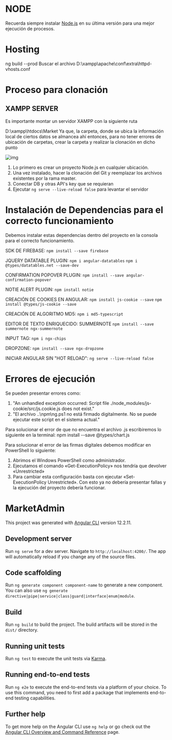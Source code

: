 # NODE

Recuerda siempre instalar [Node.js](https://nodejs.org/es/download/) en su última versión para una mejor ejecución de procesos.

# Hosting

ng build --prod
Buscar el archivo
D:\xampp\apache\conf\extra\httpd-vhosts.conf


# Proceso para clonación

## XAMPP SERVER

Es importante montar un servidor XAMPP con la siguiente ruta

D:\xampp\htdocs\Market
Ya que, la carpeta, donde se ubica la información local de ciertos datos se almancea ahí entonces, para no tener errores de ubicación de carpetas, crear la carpeta y realizar la clonación en dicho punto

![img](https://i.imgur.com/9562nhA.png)

1. Lo primero es crear un proyecto Node.js en cualquier ubicación.
2. Una vez instalado, hacer la clonación del Git y reemplazar los archivos existentes por la rama master.
3. Conectar DB y otras API's key que se requieran
4. Ejecutar `ng serve --live-reload false` para levantar el servidor

# Instalación de Dependencias para el correcto funcionamiento

Debemos instalar estas dependencias dentro del proyecto en la consola para el correcto funcionamiento.

SDK DE FIREBASE:
`npm install --save firebase`

JQUERY DATATABLE PLUGIN:
`npm i angular-datatables`
`npm i @types/datatables.net --save-dev`

CONFIRMATION POPOVER PLUGIN:
`npm install --save angular-confirmation-popover`

NOTIE ALERT PLUGIN:
`npm install notie`

CREACIÓN DE COOKIES EN ANGULAR:
`npm install js-cookie --save`
`npm install @types/js-cookie --save`

CREACIÓN DE ALGORITMO MD5:
`npm i md5-typescript`

EDITOR DE TEXTO ENRIQUECIDO: SUMMERNOTE
`npm install --save summernote ngx-summernote`

INPUT TAG:
`npm i ngx-chips`

DROPZONE:
`npm install --save ngx-dropzone`

INICIAR ANGULAR SIN "HOT RELOAD":
`ng serve --live-reload false`


# Errores de ejecución
Se pueden presentar errores como: 
1. "An unhandled exception occurred: Script file ./node_modules/js-cookie/src/js.cookie.js does not exist." 
2. "El archivo ..\npm\ng.ps1 no está firmado digitalmente. No se puede ejecutar este script en el sistema actual." 

Para solucionar el error de que no encuentra el archivo .js escribiremos lo siguiente en la terminal:
npm install --save @types/chart.js

Para solucionar el error de las firmas digitales debemos modificar en PowerShell lo siguiente:
1. Abrimos el Windows PowerShell como administrador.
2. Ejecutamos el comando «Get-ExecutionPolicy» nos tendría que devolver «Unrestricted»
3. Para cambiar esta configuración basta con ejecutar «Set-ExecutionPolicy Unrestricted».
Con esto ya no debería presentar fallas y la ejecución del proyecto debería funcionar.


# MarketAdmin

This project was generated with [Angular CLI](https://github.com/angular/angular-cli) version 12.2.11.

## Development server

Run `ng serve` for a dev server. Navigate to `http://localhost:4200/`. The app will automatically reload if you change any of the source files.

## Code scaffolding

Run `ng generate component component-name` to generate a new component. You can also use `ng generate directive|pipe|service|class|guard|interface|enum|module`.

## Build

Run `ng build` to build the project. The build artifacts will be stored in the `dist/` directory.

## Running unit tests

Run `ng test` to execute the unit tests via [Karma](https://karma-runner.github.io).

## Running end-to-end tests

Run `ng e2e` to execute the end-to-end tests via a platform of your choice. To use this command, you need to first add a package that implements end-to-end testing capabilities.

## Further help

To get more help on the Angular CLI use `ng help` or go check out the [Angular CLI Overview and Command Reference](https://angular.io/cli) page.
